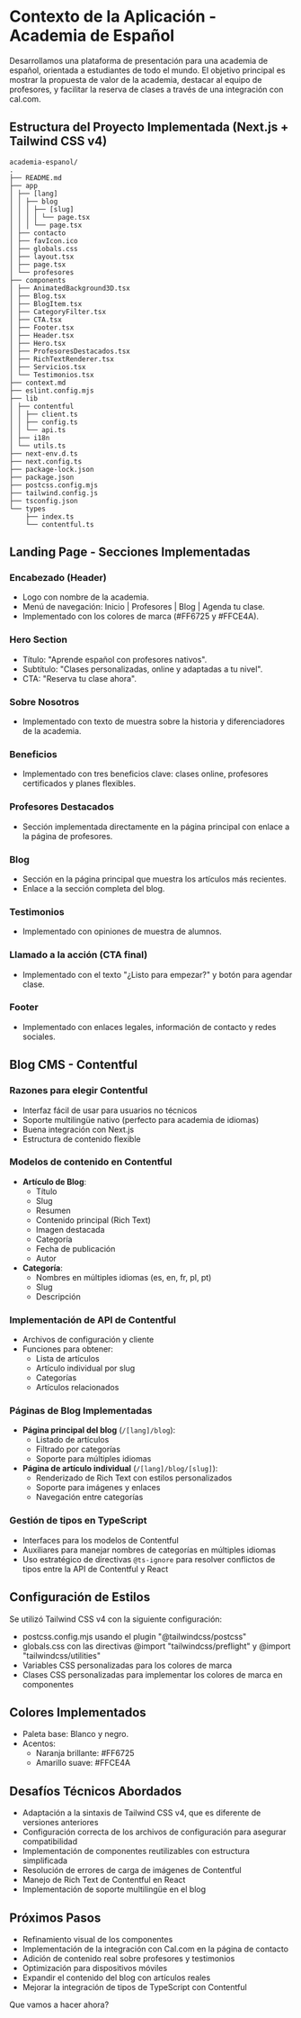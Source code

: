# Contexto de la Aplicación - Academia de Español

Desarrollamos una plataforma de presentación para una academia de español, orientada a estudiantes de todo el mundo. El objetivo principal es mostrar la propuesta de valor de la academia, destacar al equipo de profesores, y facilitar la reserva de clases a través de una integración con cal.com.

## Estructura del Proyecto Implementada (Next.js + Tailwind CSS v4)

```
academia-espanol/
.
├── README.md
├── app
│ ├── [lang]
│ │ ├── blog
│ │ │ ├── [slug]
│ │ │ │ └── page.tsx
│ │ │ └── page.tsx
│ ├── contacto
│ ├── favIcon.ico
│ ├── globals.css
│ ├── layout.tsx
│ ├── page.tsx
│ └── profesores
├── components
│ ├── AnimatedBackground3D.tsx
│ ├── Blog.tsx
│ ├── BlogItem.tsx
│ ├── CategoryFilter.tsx
│ ├── CTA.tsx
│ ├── Footer.tsx
│ ├── Header.tsx
│ ├── Hero.tsx
│ ├── ProfesoresDestacados.tsx
│ ├── RichTextRenderer.tsx
│ ├── Servicios.tsx
│ └── Testimonios.tsx
├── context.md
├── eslint.config.mjs
├── lib
│ ├── contentful
│ │ ├── client.ts
│ │ ├── config.ts
│ │ └── api.ts
│ ├── i18n
│ └── utils.ts
├── next-env.d.ts
├── next.config.ts
├── package-lock.json
├── package.json
├── postcss.config.mjs
├── tailwind.config.js
├── tsconfig.json
└── types
    ├── index.ts
    └── contentful.ts
```

## Landing Page - Secciones Implementadas

### Encabezado (Header)

- Logo con nombre de la academia.
- Menú de navegación: Inicio | Profesores | Blog | Agenda tu clase.
- Implementado con los colores de marca (#FF6725 y #FFCE4A).

### Hero Section

- Título: "Aprende español con profesores nativos".
- Subtítulo: "Clases personalizadas, online y adaptadas a tu nivel".
- CTA: "Reserva tu clase ahora".

### Sobre Nosotros

- Implementado con texto de muestra sobre la historia y diferenciadores de la academia.

### Beneficios

- Implementado con tres beneficios clave: clases online, profesores certificados y planes flexibles.

### Profesores Destacados

- Sección implementada directamente en la página principal con enlace a la página de profesores.

### Blog

- Sección en la página principal que muestra los artículos más recientes.
- Enlace a la sección completa del blog.

### Testimonios

- Implementado con opiniones de muestra de alumnos.

### Llamado a la acción (CTA final)

- Implementado con el texto "¿Listo para empezar?" y botón para agendar clase.

### Footer

- Implementado con enlaces legales, información de contacto y redes sociales.

## Blog CMS - Contentful

### Razones para elegir Contentful

- Interfaz fácil de usar para usuarios no técnicos
- Soporte multilingüe nativo (perfecto para academia de idiomas)
- Buena integración con Next.js
- Estructura de contenido flexible

### Modelos de contenido en Contentful

- **Artículo de Blog**:
  - Título
  - Slug
  - Resumen
  - Contenido principal (Rich Text)
  - Imagen destacada
  - Categoría
  - Fecha de publicación
  - Autor
- **Categoría**:
  - Nombres en múltiples idiomas (es, en, fr, pl, pt)
  - Slug
  - Descripción

### Implementación de API de Contentful

- Archivos de configuración y cliente
- Funciones para obtener:
  - Lista de artículos
  - Artículo individual por slug
  - Categorías
  - Artículos relacionados

### Páginas de Blog Implementadas

- **Página principal del blog** (`/[lang]/blog`):
  - Listado de artículos
  - Filtrado por categorías
  - Soporte para múltiples idiomas
- **Página de artículo individual** (`/[lang]/blog/[slug]`):
  - Renderizado de Rich Text con estilos personalizados
  - Soporte para imágenes y enlaces
  - Navegación entre categorías

### Gestión de tipos en TypeScript

- Interfaces para los modelos de Contentful
- Auxiliares para manejar nombres de categorías en múltiples idiomas
- Uso estratégico de directivas `@ts-ignore` para resolver conflictos de tipos entre la API de Contentful y React

## Configuración de Estilos

Se utilizó Tailwind CSS v4 con la siguiente configuración:

- postcss.config.mjs usando el plugin "@tailwindcss/postcss"
- globals.css con las directivas @import "tailwindcss/preflight" y @import "tailwindcss/utilities"
- Variables CSS personalizadas para los colores de marca
- Clases CSS personalizadas para implementar los colores de marca en componentes

## Colores Implementados

- Paleta base: Blanco y negro.
- Acentos:
  - Naranja brillante: #FF6725
  - Amarillo suave: #FFCE4A

## Desafíos Técnicos Abordados

- Adaptación a la sintaxis de Tailwind CSS v4, que es diferente de versiones anteriores
- Configuración correcta de los archivos de configuración para asegurar compatibilidad
- Implementación de componentes reutilizables con estructura simplificada
- Resolución de errores de carga de imágenes de Contentful
- Manejo de Rich Text de Contentful en React
- Implementación de soporte multilingüe en el blog

## Próximos Pasos

- Refinamiento visual de los componentes
- Implementación de la integración con Cal.com en la página de contacto
- Adición de contenido real sobre profesores y testimonios
- Optimización para dispositivos móviles
- Expandir el contenido del blog con artículos reales
- Mejorar la integración de tipos de TypeScript con Contentful

Que vamos a hacer ahora?
